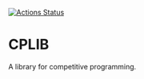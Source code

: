 [![Actions Status](https://github.com/yoshnary/cplib/workflows/verify/badge.svg)](https://github.com/yoshnary/cplib/actions)
# CPLIB
A library for competitive programming.
